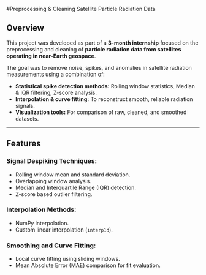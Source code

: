 
#Preprocessing & Cleaning Satellite Particle Radiation Data

## Overview

This project was developed as part of a **3-month internship** focused on the preprocessing and cleaning of **particle radiation data from satellites operating in near-Earth geospace**.

The goal was to remove noise, spikes, and anomalies in satellite radiation measurements using a combination of:
- **Statistical spike detection methods:** Rolling window statistics, Median & IQR filtering, Z-score analysis.
- **Interpolation & curve fitting:** To reconstruct smooth, reliable radiation signals.
- **Visualization tools:** For comparison of raw, cleaned, and smoothed datasets.

---

## Features

### Signal Despiking Techniques:
- Rolling window mean and standard deviation.
- Overlapping window analysis.
- Median and Interquartile Range (IQR) detection.
- Z-score based outlier filtering.

### Interpolation Methods:
- NumPy interpolation.
- Custom linear interpolation (`interp1d`).

### Smoothing and Curve Fitting:
- Local curve fitting using sliding windows.
- Mean Absolute Error (MAE) comparison for fit evaluation.





